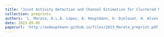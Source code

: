 ```yaml
---
title: "Joint Activity Detection and Channel Estimation for Clustered Massive Machine Type Communications"
collection: preprints
authors: 'L. Marata, O.L.A. López, A. Hauptmann, H. Djelouat, H. Alves'
date: 2023-05-05
paperurl: 'http://asHauptmann.github.io/files/2023_Marata_preprint.pdf'
---
```

